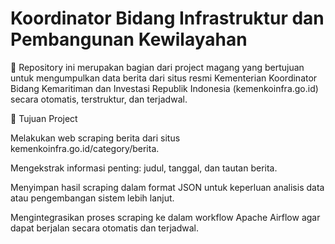 # Koordinator Bidang Infrastruktur dan Pembangunan Kewilayahan

📁 Repository ini merupakan bagian dari project magang yang bertujuan untuk mengumpulkan data berita dari situs resmi Kementerian Koordinator Bidang Kemaritiman dan Investasi Republik Indonesia (kemenkoinfra.go.id) secara otomatis, terstruktur, dan terjadwal.

🧠 Tujuan Project


Melakukan web scraping berita dari situs kemenkoinfra.go.id/category/berita.

Mengekstrak informasi penting: judul, tanggal, dan tautan berita.

Menyimpan hasil scraping dalam format JSON untuk keperluan analisis data atau pengembangan sistem lebih lanjut.

Mengintegrasikan proses scraping ke dalam workflow Apache Airflow agar dapat berjalan secara otomatis dan terjadwal.

